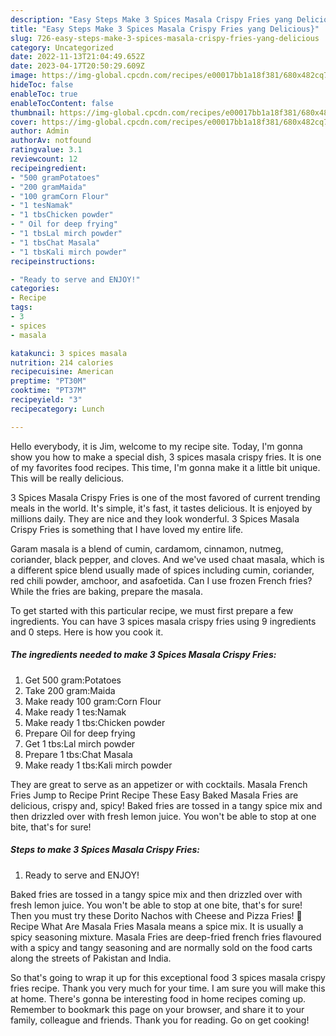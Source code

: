 ```yaml
---
description: "Easy Steps Make 3 Spices Masala Crispy Fries yang Delicious}"
title: "Easy Steps Make 3 Spices Masala Crispy Fries yang Delicious}"
slug: 726-easy-steps-make-3-spices-masala-crispy-fries-yang-delicious
category: Uncategorized
date: 2022-11-13T21:04:49.652Z
date: 2023-04-17T20:50:29.609Z
image: https://img-global.cpcdn.com/recipes/e00017bb1a18f381/680x482cq70/3-spices-masala-crispy-fries-recipe-main-photo.jpg
hideToc: false
enableToc: true
enableTocContent: false
thumbnail: https://img-global.cpcdn.com/recipes/e00017bb1a18f381/680x482cq70/3-spices-masala-crispy-fries-recipe-main-photo.jpg
cover: https://img-global.cpcdn.com/recipes/e00017bb1a18f381/680x482cq70/3-spices-masala-crispy-fries-recipe-main-photo.jpg
author: Admin
authorAv: notfound
ratingvalue: 3.1
reviewcount: 12
recipeingredient:
- "500 gramPotatoes"
- "200 gramMaida"
- "100 gramCorn Flour"
- "1 tesNamak"
- "1 tbsChicken powder"
- " Oil for deep frying"
- "1 tbsLal mirch powder"
- "1 tbsChat Masala"
- "1 tbsKali mirch powder"
recipeinstructions:

- "Ready to serve and ENJOY!"
categories:
- Recipe
tags:
- 3
- spices
- masala

katakunci: 3 spices masala 
nutrition: 214 calories
recipecuisine: American
preptime: "PT30M"
cooktime: "PT37M"
recipeyield: "3"
recipecategory: Lunch

---
```



Hello everybody, it is Jim, welcome to my recipe site. Today, I'm gonna show you how to make a special dish, 3 spices masala crispy fries. It is one of my favorites food recipes. This time, I'm gonna make it a little bit unique. This will be really delicious.

3 Spices Masala Crispy Fries is one of the most favored of current trending meals in the world. It's simple, it's fast, it tastes delicious. It is enjoyed by millions daily. They are nice and they look wonderful. 3 Spices Masala Crispy Fries is something that I have loved my entire life.

Garam masala is a blend of cumin, cardamom, cinnamon, nutmeg, coriander, black pepper, and cloves. And we&#39;ve used chaat masala, which is a different spice blend usually made of spices including cumin, coriander, red chili powder, amchoor, and asafoetida. Can I use frozen French fries? While the fries are baking, prepare the masala.


To get started with this particular recipe, we must first prepare a few ingredients. You can have 3 spices masala crispy fries using 9 ingredients and 0 steps. Here is how you cook it.

<!--inarticleads1-->

##### The ingredients needed to make 3 Spices Masala Crispy Fries:

1. Get 500 gram:Potatoes
1. Take 200 gram:Maida
1. Make ready 100 gram:Corn Flour
1. Make ready 1 tes:Namak
1. Make ready 1 tbs:Chicken powder
1. Prepare  Oil for deep frying
1. Get 1 tbs:Lal mirch powder
1. Prepare 1 tbs:Chat Masala
1. Make ready 1 tbs:Kali mirch powder


They are great to serve as an appetizer or with cocktails. Masala French Fries Jump to Recipe Print Recipe These Easy Baked Masala Fries are delicious, crispy and, spicy! Baked fries are tossed in a tangy spice mix and then drizzled over with fresh lemon juice. You won&#39;t be able to stop at one bite, that&#39;s for sure! 

<!--inarticleads2-->

##### Steps to make 3 Spices Masala Crispy Fries:


1. Ready to serve and ENJOY!

Baked fries are tossed in a tangy spice mix and then drizzled over with fresh lemon juice. You won&#39;t be able to stop at one bite, that&#39;s for sure! Then you must try these Dorito Nachos with Cheese and Pizza Fries! 📖 Recipe What Are Masala Fries Masala means a spice mix. It is usually a spicy seasoning mixture. Masala Fries are deep-fried french fries flavoured with a spicy and tangy seasoning and are normally sold on the food carts along the streets of Pakistan and India. 

So that's going to wrap it up for this exceptional food 3 spices masala crispy fries recipe. Thank you very much for your time. I am sure you will make this at home. There's gonna be interesting food in home recipes coming up. Remember to bookmark this page on your browser, and share it to your family, colleague and friends. Thank you for reading. Go on get cooking!
